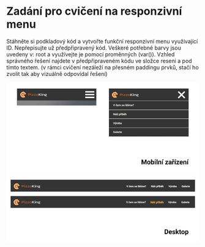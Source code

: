 # Zadání pro cvičení na responzivní menu
Stáhněte si podkladový kód a vytvořte funkční responzivní menu využívající ID. Nepřepisujte už předpřipravený kód. Veškeré potřebné barvy jsou uvedeny v: root a využívejte je pomocí proměnných (var()). Vzhled správného řešení najdete v předpřipraveném kódu ve složce reseni a pod tímto textem.
(v rámci cvičení nezáleží na přesném paddingu prvků, stačí ho zvolit tak aby vizuálně odpovídal řešení)

![řešení pro mobilní zařízení](./reseni_mobil.png)
![řešení pro desktop](./reseni_desktop.png)
